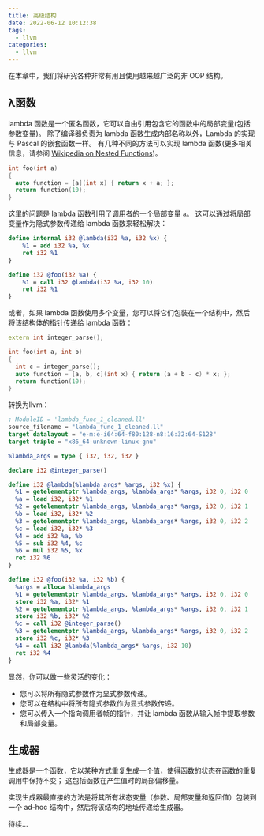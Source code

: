 ```yaml
---
title: 高级结构
date: 2022-06-12 10:12:38
tags:
  - llvm 
categories:
  - llvm 
---
```


在本章中，我们将研究各种非常有用且使用越来越广泛的非 OOP 结构。
## λ函数
lambda 函数是一个匿名函数，它可以自由引用包含它的函数中的局部变量(包括参数变量)。 除了编译器负责为 lambda 函数生成内部名称以外，Lambda 的实现与 Pascal 的嵌套函数一样。 有几种不同的方法可以实现 lambda 函数(更多相关信息，请参阅 [Wikipedia on Nested Functions](https://mapping-high-level-constructs-to-llvm-ir.readthedocs.io/en/latest/advanced-constructs/en.wikipedia.org/wiki/Nested_function))。
```cpp
int foo(int a)
{
  auto function = [a](int x) { return x + a; };
  return function(10);
}
```
这里的问题是 lambda 函数引用了调用者的一个局部变量 `a`。 这可以通过将局部变量作为隐式参数传递给 lambda 函数来轻松解决：
```llvm
define internal i32 @lambda(i32 %a, i32 %x) {
	%1 = add i32 %a, %x
	ret i32 %1
}

define i32 @foo(i32 %a) {
	%1 = call i32 @lambda(i32 %a, i32 10)
	ret i32 %1
}
```
或者，如果 lambda 函数使用多个变量，您可以将它们包装在一个结构中，然后将该结构体的指针传递给 lambda 函数：
```cpp
extern int integer_parse();

int foo(int a, int b)
{
  int c = integer_parse();
  auto function = [a, b, c](int x) { return (a + b - c) * x; };
  return function(10);
}
```
转换为llvm：
```llvm
; ModuleID = 'lambda_func_1_cleaned.ll'
source_filename = "lambda_func_1_cleaned.ll"
target datalayout = "e-m:e-i64:64-f80:128-n8:16:32:64-S128"
target triple = "x86_64-unknown-linux-gnu"

%lambda_args = type { i32, i32, i32 }

declare i32 @integer_parse()

define i32 @lambda(%lambda_args* %args, i32 %x) {
  %1 = getelementptr %lambda_args, %lambda_args* %args, i32 0, i32 0
  %a = load i32, i32* %1
  %2 = getelementptr %lambda_args, %lambda_args* %args, i32 0, i32 1
  %b = load i32, i32* %2
  %3 = getelementptr %lambda_args, %lambda_args* %args, i32 0, i32 2
  %c = load i32, i32* %3
  %4 = add i32 %a, %b
  %5 = sub i32 %4, %c
  %6 = mul i32 %5, %x
  ret i32 %6
}

define i32 @foo(i32 %a, i32 %b) {
  %args = alloca %lambda_args
  %1 = getelementptr %lambda_args, %lambda_args* %args, i32 0, i32 0
  store i32 %a, i32* %1
  %2 = getelementptr %lambda_args, %lambda_args* %args, i32 0, i32 1
  store i32 %b, i32* %2
  %c = call i32 @integer_parse()
  %3 = getelementptr %lambda_args, %lambda_args* %args, i32 0, i32 2
  store i32 %c, i32* %3
  %4 = call i32 @lambda(%lambda_args* %args, i32 10)
  ret i32 %4
}
```
显然，你可以做一些灵活的变化：
 - 您可以将所有隐式参数作为显式参数传递。
 - 您可以在结构中将所有隐式参数作为显式参数传递。
 - 您可以传入一个指向调用者帧的指针，并让 lambda 函数从输入帧中提取参数和局部变量。
## 生成器
生成器是一个函数，它以某种方式重复生成一个值，使得函数的状态在函数的重复调用中保持不变； 这包括函数在产生值时的局部偏移量。

实现生成器最直接的方法是将其所有状态变量（参数、局部变量和返回值）包装到一个 ad-hoc 结构中，然后将该结构的地址传递给生成器。

待续...

